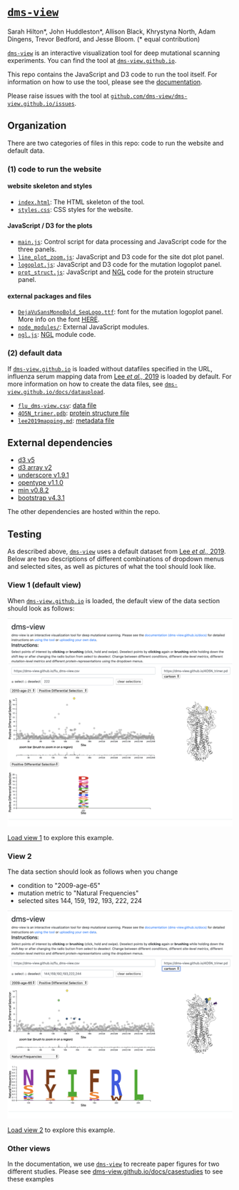 # [`dms-view`](https://dms-view.github.io)

Sarah Hilton\*, John Huddleston\*, Allison Black, Khrystyna North, Adam Dingens, Trevor Bedford, and Jesse Bloom.
(* equal contribution)

[`dms-view`](https://dms-view.github.io) is an interactive visualization tool for deep mutational scanning experiments.
You can find the tool at [`dms-view.github.io`](https://dms-view.github.io).

This repo contains the JavaScript and D3 code to run the tool itself.
For information on how to use the tool, please see the [documentation](https://dms-view.github.io/docs).

Please raise issues with the tool at [`github.com/dms-view/dms-view.github.io/issues`](https://github.com/dms-view/dms-view.github.io/issues).

## Organization

There are two categories of files in this repo: code to run the website and default data.

### (1) code to run the website

#### website skeleton and styles
- [`index.html`](index.html): The HTML skeleton of the tool.
- [`styles.css`](styles.css): CSS styles for the website.

#### JavaScript / D3 for the plots
- [`main.js`](main.js): Control script for data processing and JavaScript code for the three panels.
- [`line_plot_zoom.js`](line_plot_zoom.js): JavaScript and D3 code for the site dot plot panel.
- [`logoplot.js`](logoplot.js): JavaScript and D3 code for the mutation logoplot panel.
- [`prot_struct.js`](prot_struct.js): JavaScript and [NGL](http://nglviewer.org/ngl/api/manual/) code for the protein structure panel.

#### external packages and files
- [`DejaVuSansMonoBold_SeqLogo.ttf`](DejaVuSansMonoBold_SeqLogo.ttf): font for the mutation logoplot panel. More info on the font [HERE](https://github.com/jbloomlab/dmslogo/tree/master/dmslogo/ttf_fonts).
- [`node_modules/`](node_modules/): External JavaScript modules.
- [`ngl.js`](ngl.js): [NGL](http://nglviewer.org/ngl/api/manual/) module code.


### (2) default data

If [`dms-view.github.io`](https://dms-view.github.io) is loaded without datafiles specified in the URL, influenza serum mapping data from [Lee _et al.,_ 2019](https://elifesciences.org/articles/49324) is loaded by default.
For more information on how to create the data files, see [`dms-view.github.io/docs/dataupload`](https://dms-view.github.io/docs/dataupload).

- [`flu_dms-view.csv`](flu_dms-view.csv): [data file](https://dms-view.github.io/docs/dataupload/#data-file)
- [`4O5N_trimer.pdb`](4O5N_trimer.pdb): [protein structure file](https://dms-view.github.io/docs/dataupload/#protein-structure)
- [`lee2019mapping.md`](lee2019mapping.md): [metadata file](https://dms-view.github.io/docs/dataupload/#metatdata-file)

## External dependencies

- [d3 v5](https://d3js.org/d3.v5.min.js)
- [d3 array v2](https://d3js.org/d3-array.v2.min.js)
- [underscore v1.9.1](https://cdnjs.cloudflare.com/ajax/libs/underscore.js/1.9.1/underscore-min.js)
- [opentype v1.1.0](https://cdn.jsdelivr.net/npm/opentype.js@1.1.0/dist/opentype.min.js)
- [min v0.8.2](https://cdn.jsdelivr.net/npm/marked@0.8.2/marked.min.js)
- [bootstrap v4.3.1](https://stackpath.bootstrapcdn.com/bootstrap/4.3.1/css/bootstrap.min.css)

The other dependencies are hosted within the repo.

## Testing

As described above, [`dms-view`](https://dms-view.github.io) uses a default dataset from [Lee _et al.,_ 2019](https://elifesciences.org/articles/49324).
Below are two descriptions of different combinations of dropdown menus and selected sites, as well as pictures of what the tool should look like.

### View 1 (default view)
When [`dms-view.github.io`](https://dms-view.github.io) is loaded, the default view of the data section should look as follows:

![](testing/view1.png)


[Load view 1](https://dms-view.github.io/?markdown-url=https%3A%2F%2Fdms-view.github.io%2Flee2019mapping.md&data-url=https%3A%2F%2Fdms-view.github.io%2Fflu_dms-view.csv&condition=2010-age-21&site_metric=site_Positive+Differential+Selection&mutation_metric=mut_Positive+Differential+Selection&selected_sites=222&pdb-url=https%3A%2F%2Fdms-view.github.io%2F4O5N_trimer.pdb) to explore this example.

### View 2
The data section should look as follows when you change
- condition to "2009-age-65"
- mutation metric to "Natural Frequencies"
- selected sites 144, 159, 192, 193, 222, 224

![](testing/view2.png)

[Load view 2](https://dms-view.github.io/?markdown-url=https%3A%2F%2Fdms-view.github.io%2Flee2019mapping.md&data-url=https%3A%2F%2Fdms-view.github.io%2Fflu_dms-view.csv&pdb-url=https%3A%2F%2Fdms-view.github.io%2F4O5N_trimer.pdb&selected_sites=144%2C159%2C192%2C193%2C222%2C244&condition=2009-age-65&site_metric=site_Positive+Differential+Selection&mutation_metric=mut_Natural+Frequencies) to explore this example.

### Other views

In the documentation, we use [`dms-view`](https://dms-view.github.io) to recreate paper figures for two different studies.
Please see [dms-view.github.io/docs/casestudies](https://dms-view.github.io/docs/casestudies) to see these examples
